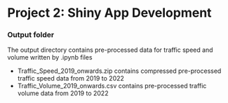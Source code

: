# Project 2:  Shiny App Development
### Output folder

The output directory contains pre-processed data for traffic speed and volume written by .ipynb files
 - Traffic_Speed_2019_onwards.zip contains compressed pre-processed traffic speed data from 2019 to 2022
 - Traffic_Volume_2019_onwards.csv contains pre-processed traffic volume data from 2019 to 2022

